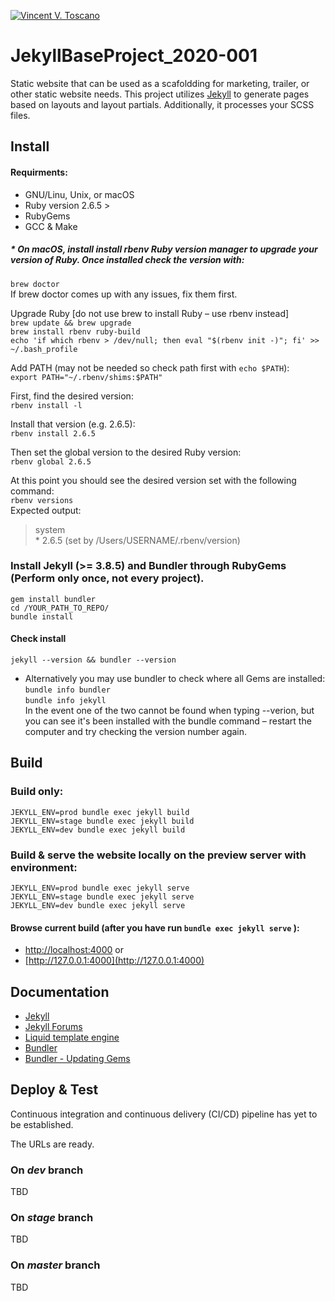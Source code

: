 [![Vincent V. Toscano](http://vflux.biz/assets/imgs/global/VincentVToscanoTM2015_300x300.png)](http://vflux.biz)

# JekyllBaseProject_2020-001

Static website that can be used as a scafoldding for marketing, trailer, or other static website needs. This project utilizes [Jekyll](https://jekyllrb.com) to generate pages based on layouts and layout partials. Additionally, it processes your SCSS files.

## Install
#### Requirments:
- GNU/Linu, Unix, or macOS  
- Ruby version 2.6.5 >  
- RubyGems  
- GCC & Make  

##### * On macOS, install install ***rbenv*** Ruby version manager to upgrade your version of Ruby. Once installed check the version with:
``brew doctor``  
If brew doctor comes up with any issues, fix them first.

Upgrade Ruby [do not use brew to install Ruby – use rbenv instead]  
``brew update && brew upgrade``  
``brew install rbenv ruby-build``  
``echo 'if which rbenv > /dev/null; then eval "$(rbenv init -)"; fi' >> ~/.bash_profile``

Add PATH (may not be needed so check path first with ``echo $PATH``):  
``export PATH="~/.rbenv/shims:$PATH"``

First, find the desired version:  
``rbenv install -l``  

Install that version (e.g. 2.6.5):  
``rbenv install 2.6.5``  

Then set the global version to the desired Ruby version:  
``rbenv global 2.6.5``  

At this point you should see the desired version set with the following command:  
``rbenv versions``  
Expected output:  
>system  
  \* 2.6.5 (set by /Users/USERNAME/.rbenv/version)

### Install Jekyll (>= 3.8.5) and Bundler through RubyGems (Perform only once, not every project).
``gem install bundler``  
``cd /YOUR_PATH_TO_REPO/``  
``bundle install``

#### Check install
``
jekyll --version && bundler --version  
``  
* Alternatively you may use bundler to check where all Gems are installed:  
``bundle info bundler``  
``bundle info jekyll``  
In the event one of the two cannot be found when typing --verion, but you can see it's been installed with the bundle command – restart the computer and try checking the version number again.

## Build
### Build only:
```
JEKYLL_ENV=prod bundle exec jekyll build  
JEKYLL_ENV=stage bundle exec jekyll build  
JEKYLL_ENV=dev bundle exec jekyll build

```  

### Build & serve the website locally on the preview server with environment:
```
JEKYLL_ENV=prod bundle exec jekyll serve  
JEKYLL_ENV=stage bundle exec jekyll serve  
JEKYLL_ENV=dev bundle exec jekyll serve
```

#### Browse current build (after you have run ``bundle exec jekyll serve`` ): 
- [http://localhost:4000](http://localhost:4000) or  
- [http://127.0.0.1:4000](http://127.0.0.1:4000)

## Documentation
- [Jekyll](https://jekyllrb.com)  
- [Jekyll Forums](http://talk.jekyllrb.com)  
- [Liquid template engine](http://shopify.github.io/liquid/)
- [Bundler](http://bundler.io)  
- [Bundler - Updating Gems](http://bundler.io/v1.12/updating_gems.html)  

## Deploy & Test
Continuous integration and continuous delivery (CI/CD) pipeline has yet to be established.  

The URLs are ready. 
### On ***dev*** branch
TBD

### On ***stage*** branch
TBD

### On ***master*** branch
TBD

